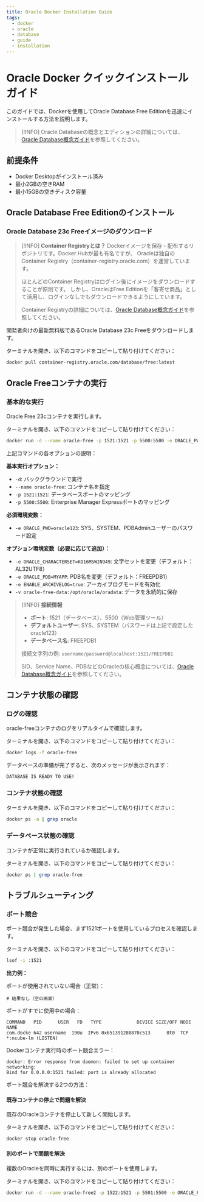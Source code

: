 ```yaml
---
title: Oracle Docker Installation Guide
tags:
  - docker
  - oracle
  - database
  - guide
  - installation
---
```


# Oracle Docker クイックインストールガイド

このガイドでは、Dockerを使用してOracle Database Free Editionを迅速にインストールする方法を説明します。

> [!INFO]
> Oracle Databaseの概念とエディションの詳細については、[Oracle Database概念ガイド](oracle-database-concepts)を参照してください。

## 前提条件

- Docker Desktopがインストール済み
- 最小2GBの空きRAM
- 最小15GBの空きディスク容量

## Oracle Database Free Editionのインストール

### Oracle Database 23c Freeイメージのダウンロード

> [!INFO]
> **Container Registryとは？**
> Dockerイメージを保存・配布するリポジトリです。Docker Hubが最も有名ですが、
> Oracleは独自のContainer Registry（container-registry.oracle.com）を運営しています。
> 
> ほとんどのContainer Registryはログイン後にイメージをダウンロードすることが原則です。
> しかし、OracleはFree Editionを「客寄せ商品」として活用し、ログインなしでもダウンロードできるようにしています。
> 
> Container Registryの詳細については、[Oracle Database概念ガイド](oracle-database-concepts)を参照してください。

開発者向けの最新無料版であるOracle Database 23c Freeをダウンロードします。

ターミナルを開き、以下のコマンドをコピーして貼り付けてください：
```bash
docker pull container-registry.oracle.com/database/free:latest
```
## Oracle Freeコンテナの実行

### 基本的な実行

Oracle Free 23cコンテナを実行します。

ターミナルを開き、以下のコマンドをコピーして貼り付けてください：
```bash
docker run -d --name oracle-free -p 1521:1521 -p 5500:5500 -e ORACLE_PWD=oracle123 container-registry.oracle.com/database/free:latest
```

上記コマンドの各オプションの説明：

**基本実行オプション：**
- `-d`: バックグラウンドで実行
- `--name oracle-free`: コンテナ名を指定
- `-p 1521:1521`: データベースポートのマッピング
- `-p 5500:5500`: Enterprise Manager Expressポートのマッピング

**必須環境変数：**
- `-e ORACLE_PWD=oracle123`: SYS、SYSTEM、PDBAdminユーザーのパスワード設定

**オプション環境変数（必要に応じて追加）：**
- `-e ORACLE_CHARACTERSET=KO16MSWIN949`: 文字セットを変更（デフォルト：AL32UTF8）
- `-e ORACLE_PDB=MYAPP`: PDB名を変更（デフォルト：FREEPDB1）
- `-e ENABLE_ARCHIVELOG=true`: アーカイブログモードを有効化
- `-v oracle-free-data:/opt/oracle/oradata`: データを永続的に保存

> [!INFO]
> **接続情報**
> - **ポート**: 1521（データベース）、5500（Web管理ツール）
> - **デフォルトユーザー**: SYS、SYSTEM（パスワードは上記で設定したoracle123）
> - **データベース名**: FREEPDB1
> 
> 接続文字列の例: `username/password@localhost:1521/FREEPDB1`
> 
> SID、Service Name、PDBなどのOracleの核心概念については、[Oracle Database概念ガイド](oracle-database-concepts)を参照してください。



## コンテナ状態の確認

### ログの確認

oracle-freeコンテナのログをリアルタイムで確認します。

ターミナルを開き、以下のコマンドをコピーして貼り付けてください：
```bash
docker logs -f oracle-free
```

データベースの準備が完了すると、次のメッセージが表示されます：
```
DATABASE IS READY TO USE!
```

### コンテナ状態の確認

ターミナルを開き、以下のコマンドをコピーして貼り付けてください：
```bash
docker ps -a | grep oracle
```

### データベース状態の確認

コンテナが正常に実行されているか確認します。

ターミナルを開き、以下のコマンドをコピーして貼り付けてください：
```bash
docker ps | grep oracle-free
```


## トラブルシューティング

### ポート競合

ポート競合が発生した場合、まず1521ポートを使用しているプロセスを確認します。

ターミナルを開き、以下のコマンドをコピーして貼り付けてください：
```bash
lsof -i :1521
```

**出力例：**

ポートが使用されていない場合（正常）：
```
# 結果なし（空の画面）
```

ポートがすでに使用中の場合：
```
COMMAND   PID      USER   FD   TYPE             DEVICE SIZE/OFF NODE NAME
com.docke 642 username  190u  IPv6 0x651391288870c513      0t0  TCP *:ncube-lm (LISTEN)
```

Dockerコンテナ実行時のポート競合エラー：
```
docker: Error response from daemon: failed to set up container networking: 
Bind for 0.0.0.0:1521 failed: port is already allocated
```

ポート競合を解決する2つの方法：

#### 既存コンテナの停止で問題を解決

既存のOracleコンテナを停止して新しく開始します。

ターミナルを開き、以下のコマンドをコピーして貼り付けてください：
```bash
docker stop oracle-free
```

#### 別のポートで問題を解決

複数のOracleを同時に実行するには、別のポートを使用します。

ターミナルを開き、以下のコマンドをコピーして貼り付けてください：
```bash
docker run -d --name oracle-free2 -p 1522:1521 -p 5501:5500 -e ORACLE_PWD=YourPassword123 container-registry.oracle.com/database/free:latest
```